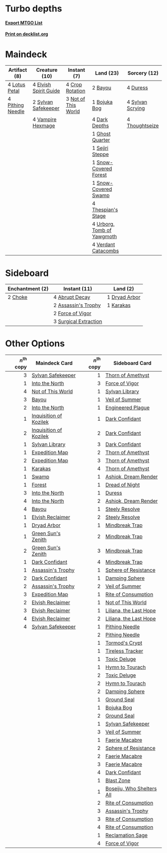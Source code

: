 # Turbo depths

#### [Export MTGO List](../collection/Turbo%20depths/Turbo%20depths.txt)
#### [Print on decklist.org](http://decklist.org/?deckmain=2%09Bayou%0A1%09Bojuka%20Bog%0A4%09Crop%20Rotation%0A4%09Dark%20Depths%0A4%09Duress%0A4%09Elvish%20Spirit%20Guide%0A1%09Ghost%20Quarter%0A4%09Lotus%20Petal%0A3%09Not%20of%20This%20World%0A4%09Pithing%20Needle%0A1%09Sejiri%20Steppe%0A1%09Snow-Covered%20Forest%0A1%09Snow-Covered%20Swamp%0A2%09Sylvan%20Safekeeper%0A4%09Sylvan%20Scrying%0A4%09Thespian's%20Stage%0A4%09Thoughtseize%0A4%09Urborg,%20Tomb%20of%20Yawgmoth%0A4%09Vampire%20Hexmage%0A4%09Verdant%20Catacombs&deckside=4%09Abrupt%20Decay%0A2%09Assassin's%20Trophy%0A2%09Choke%0A1%09Dryad%20Arbor%0A2%09Force%20of%20Vigor%0A1%09Karakas%0A3%09Surgical%20Extraction)
# Maindeck

|                                       Artifact (8)                                        |                                        Creature (10)                                         |                                         Instant (7)                                          |                                              Land (23)                                              |                                       Sorcery (12)                                        |
|-------------------------------------------------------------------------------------------|----------------------------------------------------------------------------------------------|----------------------------------------------------------------------------------------------|-----------------------------------------------------------------------------------------------------|-------------------------------------------------------------------------------------------|
|4 [Lotus Petal](http://gatherer.wizards.com/Pages/Card/Details.aspx?multiverseid=420602)   |4 [Elvish Spirit Guide](http://gatherer.wizards.com/Pages/Card/Details.aspx?multiverseid=3134)|4 [Crop Rotation](http://gatherer.wizards.com/Pages/Card/Details.aspx?multiverseid=417430)    |2 [Bayou](http://gatherer.wizards.com/Pages/Card/Details.aspx?multiverseid=879)                      |4 [Duress](http://gatherer.wizards.com/Pages/Card/Details.aspx?multiverseid=14557)         |
|4 [Pithing Needle](http://gatherer.wizards.com/Pages/Card/Details.aspx?multiverseid=129526)|2 [Sylvan Safekeeper](http://gatherer.wizards.com/Pages/Card/Details.aspx?multiverseid=389709)|3 [Not of This World](http://gatherer.wizards.com/Pages/Card/Details.aspx?multiverseid=198296)|1 [Bojuka Bog](http://gatherer.wizards.com/Pages/Card/Details.aspx?multiverseid=376269)              |4 [Sylvan Scrying](http://gatherer.wizards.com/Pages/Card/Details.aspx?multiverseid=130513)|
|                                                                                           |4 [Vampire Hexmage](http://gatherer.wizards.com/Pages/Card/Details.aspx?multiverseid=389735)  |                                                                                              |4 [Dark Depths](http://gatherer.wizards.com/Pages/Card/Details.aspx?multiverseid=121155)             |4 [Thoughtseize](http://gatherer.wizards.com/Pages/Card/Details.aspx?multiverseid=438676)  |
|                                                                                           |                                                                                              |                                                                                              |1 [Ghost Quarter](http://gatherer.wizards.com/Pages/Card/Details.aspx?multiverseid=389534)           |                                                                                           |
|                                                                                           |                                                                                              |                                                                                              |1 [Sejiri Steppe](http://gatherer.wizards.com/Pages/Card/Details.aspx?multiverseid=243453)           |                                                                                           |
|                                                                                           |                                                                                              |                                                                                              |1 [Snow-Covered Forest](http://gatherer.wizards.com/Pages/Card/Details.aspx?multiverseid=121192)     |                                                                                           |
|                                                                                           |                                                                                              |                                                                                              |1 [Snow-Covered Swamp](http://gatherer.wizards.com/Pages/Card/Details.aspx?multiverseid=121256)      |                                                                                           |
|                                                                                           |                                                                                              |                                                                                              |4 [Thespian's Stage](http://gatherer.wizards.com/Pages/Card/Details.aspx?multiverseid=366353)        |                                                                                           |
|                                                                                           |                                                                                              |                                                                                              |4 [Urborg, Tomb of Yawgmoth](http://gatherer.wizards.com/Pages/Card/Details.aspx?multiverseid=383425)|                                                                                           |
|                                                                                           |                                                                                              |                                                                                              |4 [Verdant Catacombs](http://gatherer.wizards.com/Pages/Card/Details.aspx?multiverseid=405113)       |                                                                                           |


# Sideboard

|                                 Enchantment (2)                                 |                                          Instant (11)                                          |                                        Land (2)                                        |
|---------------------------------------------------------------------------------|------------------------------------------------------------------------------------------------|----------------------------------------------------------------------------------------|
|2 [Choke](http://gatherer.wizards.com/Pages/Card/Details.aspx?multiverseid=45431)|4 [Abrupt Decay](http://gatherer.wizards.com/Pages/Card/Details.aspx?multiverseid=456061)       |1 [Dryad Arbor](http://gatherer.wizards.com/Pages/Card/Details.aspx?multiverseid=136196)|
|                                                                                 |2 [Assassin's Trophy](http://gatherer.wizards.com/Pages/Card/Details.aspx?multiverseid=452902)  |1 [Karakas](http://gatherer.wizards.com/Pages/Card/Details.aspx?multiverseid=413782)    |
|                                                                                 |2 [Force of Vigor](http://gatherer.wizards.com/Pages/Card/Details.aspx?multiverseid=464113)     |                                                                                        |
|                                                                                 |3 [Surgical Extraction](http://gatherer.wizards.com/Pages/Card/Details.aspx?multiverseid=397706)|                                                                                        |


# Other Options

|*n*<sup>th</sup> copy|                                          Maindeck Card                                          |*n*<sup>th</sup> copy|                                          Sideboard Card                                           |
|--------------------:|-------------------------------------------------------------------------------------------------|--------------------:|---------------------------------------------------------------------------------------------------|
|                    3|[Sylvan Safekeeper](http://gatherer.wizards.com/Pages/Card/Details.aspx?multiverseid=389709)     |                    1|[Thorn of Amethyst](http://gatherer.wizards.com/Pages/Card/Details.aspx?multiverseid=140166)       |
|                    1|[Into the North](http://gatherer.wizards.com/Pages/Card/Details.aspx?multiverseid=121199)        |                    3|[Force of Vigor](http://gatherer.wizards.com/Pages/Card/Details.aspx?multiverseid=464113)          |
|                    4|[Not of This World](http://gatherer.wizards.com/Pages/Card/Details.aspx?multiverseid=198296)     |                    1|[Sylvan Library](http://gatherer.wizards.com/Pages/Card/Details.aspx?multiverseid=2240)            |
|                    3|[Bayou](http://gatherer.wizards.com/Pages/Card/Details.aspx?multiverseid=879)                    |                    1|[Veil of Summer](http://gatherer.wizards.com/Pages/Card/Details.aspx?multiverseid=466952)          |
|                    2|[Into the North](http://gatherer.wizards.com/Pages/Card/Details.aspx?multiverseid=121199)        |                    1|[Engineered Plague](http://gatherer.wizards.com/Pages/Card/Details.aspx?multiverseid=13097)        |
|                    1|[Inquisition of Kozilek](http://gatherer.wizards.com/Pages/Card/Details.aspx?multiverseid=416897)|                    1|[Dark Confidant](http://gatherer.wizards.com/Pages/Card/Details.aspx?multiverseid=397731)          |
|                    2|[Inquisition of Kozilek](http://gatherer.wizards.com/Pages/Card/Details.aspx?multiverseid=416897)|                    2|[Dark Confidant](http://gatherer.wizards.com/Pages/Card/Details.aspx?multiverseid=397731)          |
|                    1|[Sylvan Library](http://gatherer.wizards.com/Pages/Card/Details.aspx?multiverseid=2240)          |                    3|[Dark Confidant](http://gatherer.wizards.com/Pages/Card/Details.aspx?multiverseid=397731)          |
|                    1|[Expedition Map](http://gatherer.wizards.com/Pages/Card/Details.aspx?multiverseid=397742)        |                    2|[Thorn of Amethyst](http://gatherer.wizards.com/Pages/Card/Details.aspx?multiverseid=140166)       |
|                    2|[Expedition Map](http://gatherer.wizards.com/Pages/Card/Details.aspx?multiverseid=397742)        |                    3|[Thorn of Amethyst](http://gatherer.wizards.com/Pages/Card/Details.aspx?multiverseid=140166)       |
|                    1|[Karakas](http://gatherer.wizards.com/Pages/Card/Details.aspx?multiverseid=413782)               |                    4|[Thorn of Amethyst](http://gatherer.wizards.com/Pages/Card/Details.aspx?multiverseid=140166)       |
|                    1|[Swamp](http://gatherer.wizards.com/Pages/Card/Details.aspx?multiverseid=439858)                 |                    1|[Ashiok, Dream Render](http://gatherer.wizards.com/Pages/Card/Details.aspx?multiverseid=461155)    |
|                    1|[Forest](http://gatherer.wizards.com/Pages/Card/Details.aspx?multiverseid=439860)                |                    1|[Dread of Night](http://gatherer.wizards.com/Pages/Card/Details.aspx?multiverseid=14580)           |
|                    3|[Into the North](http://gatherer.wizards.com/Pages/Card/Details.aspx?multiverseid=121199)        |                    1|[Duress](http://gatherer.wizards.com/Pages/Card/Details.aspx?multiverseid=14557)                   |
|                    4|[Into the North](http://gatherer.wizards.com/Pages/Card/Details.aspx?multiverseid=121199)        |                    2|[Ashiok, Dream Render](http://gatherer.wizards.com/Pages/Card/Details.aspx?multiverseid=461155)    |
|                    4|[Bayou](http://gatherer.wizards.com/Pages/Card/Details.aspx?multiverseid=879)                    |                    1|[Steely Resolve](http://gatherer.wizards.com/Pages/Card/Details.aspx?multiverseid=40130)           |
|                    1|[Elvish Reclaimer](http://gatherer.wizards.com/Pages/Card/Details.aspx?multiverseid=466923)      |                    2|[Steely Resolve](http://gatherer.wizards.com/Pages/Card/Details.aspx?multiverseid=40130)           |
|                    1|[Dryad Arbor](http://gatherer.wizards.com/Pages/Card/Details.aspx?multiverseid=136196)           |                    1|[Mindbreak Trap](http://gatherer.wizards.com/Pages/Card/Details.aspx?multiverseid=197532)          |
|                    1|[Green Sun's Zenith](http://gatherer.wizards.com/Pages/Card/Details.aspx?multiverseid=413711)    |                    2|[Mindbreak Trap](http://gatherer.wizards.com/Pages/Card/Details.aspx?multiverseid=197532)          |
|                    2|[Green Sun's Zenith](http://gatherer.wizards.com/Pages/Card/Details.aspx?multiverseid=413711)    |                    3|[Mindbreak Trap](http://gatherer.wizards.com/Pages/Card/Details.aspx?multiverseid=197532)          |
|                    1|[Dark Confidant](http://gatherer.wizards.com/Pages/Card/Details.aspx?multiverseid=397731)        |                    4|[Mindbreak Trap](http://gatherer.wizards.com/Pages/Card/Details.aspx?multiverseid=197532)          |
|                    1|[Assassin's Trophy](http://gatherer.wizards.com/Pages/Card/Details.aspx?multiverseid=452902)     |                    1|[Sphere of Resistance](http://gatherer.wizards.com/Pages/Card/Details.aspx?multiverseid=6160)      |
|                    2|[Dark Confidant](http://gatherer.wizards.com/Pages/Card/Details.aspx?multiverseid=397731)        |                    1|[Damping Sphere](http://gatherer.wizards.com/Pages/Card/Details.aspx?multiverseid=443101)          |
|                    2|[Assassin's Trophy](http://gatherer.wizards.com/Pages/Card/Details.aspx?multiverseid=452902)     |                    2|[Veil of Summer](http://gatherer.wizards.com/Pages/Card/Details.aspx?multiverseid=466952)          |
|                    3|[Expedition Map](http://gatherer.wizards.com/Pages/Card/Details.aspx?multiverseid=397742)        |                    1|[Rite of Consumption](http://gatherer.wizards.com/Pages/Card/Details.aspx?multiverseid=159400)     |
|                    2|[Elvish Reclaimer](http://gatherer.wizards.com/Pages/Card/Details.aspx?multiverseid=466923)      |                    1|[Not of This World](http://gatherer.wizards.com/Pages/Card/Details.aspx?multiverseid=198296)       |
|                    3|[Elvish Reclaimer](http://gatherer.wizards.com/Pages/Card/Details.aspx?multiverseid=466923)      |                    1|[Liliana, the Last Hope](http://gatherer.wizards.com/Pages/Card/Details.aspx?multiverseid=414388)  |
|                    4|[Elvish Reclaimer](http://gatherer.wizards.com/Pages/Card/Details.aspx?multiverseid=466923)      |                    2|[Liliana, the Last Hope](http://gatherer.wizards.com/Pages/Card/Details.aspx?multiverseid=414388)  |
|                    4|[Sylvan Safekeeper](http://gatherer.wizards.com/Pages/Card/Details.aspx?multiverseid=389709)     |                    1|[Pithing Needle](http://gatherer.wizards.com/Pages/Card/Details.aspx?multiverseid=129526)          |
|                     |                                                                                                 |                    2|[Pithing Needle](http://gatherer.wizards.com/Pages/Card/Details.aspx?multiverseid=129526)          |
|                     |                                                                                                 |                    1|[Tormod's Crypt](http://gatherer.wizards.com/Pages/Card/Details.aspx?multiverseid=389723)          |
|                     |                                                                                                 |                    1|[Tireless Tracker](http://gatherer.wizards.com/Pages/Card/Details.aspx?multiverseid=409997)        |
|                     |                                                                                                 |                    1|[Toxic Deluge](http://gatherer.wizards.com/Pages/Card/Details.aspx?multiverseid=376559)            |
|                     |                                                                                                 |                    1|[Hymn to Tourach](http://gatherer.wizards.com/Pages/Card/Details.aspx?multiverseid=413634)         |
|                     |                                                                                                 |                    2|[Toxic Deluge](http://gatherer.wizards.com/Pages/Card/Details.aspx?multiverseid=376559)            |
|                     |                                                                                                 |                    2|[Hymn to Tourach](http://gatherer.wizards.com/Pages/Card/Details.aspx?multiverseid=413634)         |
|                     |                                                                                                 |                    2|[Damping Sphere](http://gatherer.wizards.com/Pages/Card/Details.aspx?multiverseid=443101)          |
|                     |                                                                                                 |                    1|[Ground Seal](http://gatherer.wizards.com/Pages/Card/Details.aspx?multiverseid=451104)             |
|                     |                                                                                                 |                    1|[Bojuka Bog](http://gatherer.wizards.com/Pages/Card/Details.aspx?multiverseid=376269)              |
|                     |                                                                                                 |                    2|[Ground Seal](http://gatherer.wizards.com/Pages/Card/Details.aspx?multiverseid=451104)             |
|                     |                                                                                                 |                    1|[Sylvan Safekeeper](http://gatherer.wizards.com/Pages/Card/Details.aspx?multiverseid=389709)       |
|                     |                                                                                                 |                    3|[Veil of Summer](http://gatherer.wizards.com/Pages/Card/Details.aspx?multiverseid=466952)          |
|                     |                                                                                                 |                    1|[Faerie Macabre](http://gatherer.wizards.com/Pages/Card/Details.aspx?multiverseid=201822)          |
|                     |                                                                                                 |                    2|[Sphere of Resistance](http://gatherer.wizards.com/Pages/Card/Details.aspx?multiverseid=6160)      |
|                     |                                                                                                 |                    2|[Faerie Macabre](http://gatherer.wizards.com/Pages/Card/Details.aspx?multiverseid=201822)          |
|                     |                                                                                                 |                    3|[Faerie Macabre](http://gatherer.wizards.com/Pages/Card/Details.aspx?multiverseid=201822)          |
|                     |                                                                                                 |                    4|[Dark Confidant](http://gatherer.wizards.com/Pages/Card/Details.aspx?multiverseid=397731)          |
|                     |                                                                                                 |                    1|[Blast Zone](http://gatherer.wizards.com/Pages/Card/Details.aspx?multiverseid=461171)              |
|                     |                                                                                                 |                    1|[Boseiju, Who Shelters All](http://gatherer.wizards.com/Pages/Card/Details.aspx?multiverseid=75305)|
|                     |                                                                                                 |                    2|[Rite of Consumption](http://gatherer.wizards.com/Pages/Card/Details.aspx?multiverseid=159400)     |
|                     |                                                                                                 |                    3|[Assassin's Trophy](http://gatherer.wizards.com/Pages/Card/Details.aspx?multiverseid=452902)       |
|                     |                                                                                                 |                    3|[Rite of Consumption](http://gatherer.wizards.com/Pages/Card/Details.aspx?multiverseid=159400)     |
|                     |                                                                                                 |                    4|[Rite of Consumption](http://gatherer.wizards.com/Pages/Card/Details.aspx?multiverseid=159400)     |
|                     |                                                                                                 |                    1|[Reclamation Sage](http://gatherer.wizards.com/Pages/Card/Details.aspx?multiverseid=389651)        |
|                     |                                                                                                 |                    4|[Force of Vigor](http://gatherer.wizards.com/Pages/Card/Details.aspx?multiverseid=464113)          |

